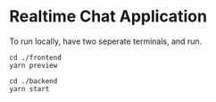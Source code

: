 # Realtime Chat Application

To run locally, have two seperate terminals, and run.

```
cd ./frontend
yarn preview
```

```
cd ./backend
yarn start
```

